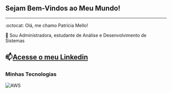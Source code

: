 ## Sejam Bem-Vindos ao Meu Mundo!

----------

:octocat: Olá, me chamo Patrícia Mello!

:speech_balloon: Sou Administradora, estudante de Análise e Desenvolvimento de Sistemas

📫[Acesse o meu Linkedin](https://www.linkedin.com/in/patricia-lins-de-mello-474b65323/)
-------------

### Minhas Tecnologias
![AWS](https://cdn.jsdelivr.net/gh/devicons/devicon@latest/icons/amazonwebservices/amazonwebservices-original-wordmark.svg)




<!--
**Patricia82TI/Patricia82TI** is a ✨ _special_ ✨ repository because its `README.md` (this file) appears on your GitHub profile.

Here are some ideas to get you started:

- 🔭 I’m currently working on ...
- 🌱 I’m currently learning ...
- 👯 I’m looking to collaborate on ...
- 🤔 I’m looking for help with ...
- 💬 Ask me about ...
- 📫 How to reach me: ...
- 😄 Pronouns: ...
- ⚡ Fun fact: ...
-->


[def]: https://img.freepik.com/fotos-gratis/lindo-amanhecer-na-praia-sob-um-ceu-azul_181624-26939.jpg?w=360&t=st=1728345695~exp=1728346295~hmac=3b2a64d9b080f07d3aae0c6b0f4d2bef446b0b73c0c5642bab38251cdc510523
[def2]: https://medial.tenor.com/m/bCfpwMjfAi0AAAAC/cat-typing.gif